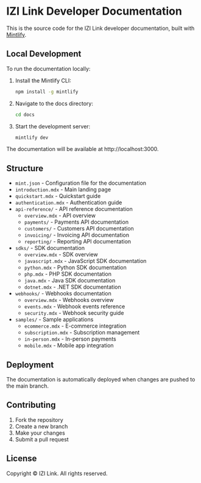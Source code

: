 # IZI Link Developer Documentation

This is the source code for the IZI Link developer documentation, built with [Mintlify](https://mintlify.com/).

## Local Development

To run the documentation locally:

1. Install the Mintlify CLI:
   ```bash
   npm install -g mintlify
   ```

2. Navigate to the docs directory:
   ```bash
   cd docs
   ```

3. Start the development server:
   ```bash
   mintlify dev
   ```

The documentation will be available at http://localhost:3000.

## Structure

- `mint.json` - Configuration file for the documentation
- `introduction.mdx` - Main landing page
- `quickstart.mdx` - Quickstart guide
- `authentication.mdx` - Authentication guide
- `api-reference/` - API reference documentation
  - `overview.mdx` - API overview
  - `payments/` - Payments API documentation
  - `customers/` - Customers API documentation
  - `invoicing/` - Invoicing API documentation
  - `reporting/` - Reporting API documentation
- `sdks/` - SDK documentation
  - `overview.mdx` - SDK overview
  - `javascript.mdx` - JavaScript SDK documentation
  - `python.mdx` - Python SDK documentation
  - `php.mdx` - PHP SDK documentation
  - `java.mdx` - Java SDK documentation
  - `dotnet.mdx` - .NET SDK documentation
- `webhooks/` - Webhooks documentation
  - `overview.mdx` - Webhooks overview
  - `events.mdx` - Webhook events reference
  - `security.mdx` - Webhook security guide
- `samples/` - Sample applications
  - `ecommerce.mdx` - E-commerce integration
  - `subscription.mdx` - Subscription management
  - `in-person.mdx` - In-person payments
  - `mobile.mdx` - Mobile app integration

## Deployment

The documentation is automatically deployed when changes are pushed to the main branch.

## Contributing

1. Fork the repository
2. Create a new branch
3. Make your changes
4. Submit a pull request

## License

Copyright © IZI Link. All rights reserved. 